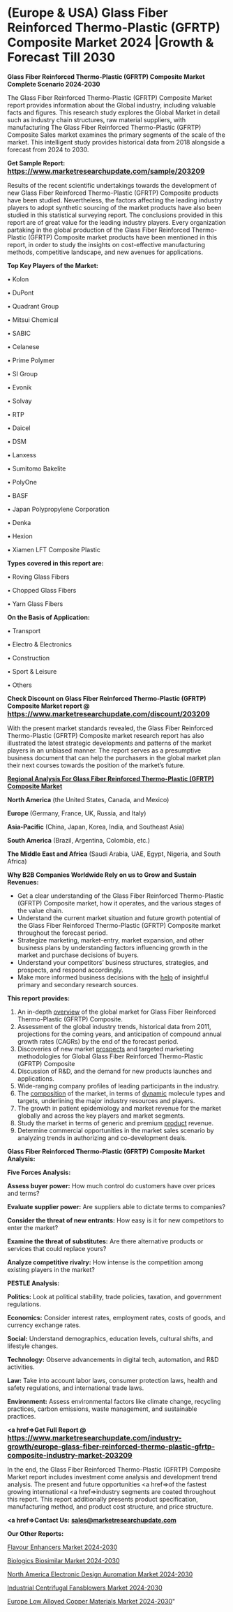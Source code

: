 # (Europe & USA) Glass Fiber Reinforced Thermo-Plastic (GFRTP) Composite Market 2024 |Growth & Forecast Till 2030

<strong>Glass Fiber Reinforced Thermo-Plastic (GFRTP) Composite Market Complete Scenario 2024-2030</strong>

The Glass Fiber Reinforced Thermo-Plastic (GFRTP) Composite Market report provides information about the Global industry, including valuable facts and figures. This research study explores the Global Market in detail such as industry chain structures, raw material suppliers, with manufacturing The Glass Fiber Reinforced Thermo-Plastic (GFRTP) Composite Sales market examines the primary segments of the scale of the market. This intelligent study provides historical data from 2018 alongside a forecast from 2024 to 2030.

<strong>Get Sample Report: <a href=https://www.marketresearchupdate.com/sample/203209><font size=3 color=#0000ff>https://www.marketresearchupdate.com/sample/203209</font></a></strong>

Results of the recent scientific undertakings towards the development of new Glass Fiber Reinforced Thermo-Plastic (GFRTP) Composite products have been studied. Nevertheless, the factors affecting the leading industry players to adopt synthetic sourcing of the market products have also been studied in this statistical surveying report. The conclusions provided in this report are of great value for the leading industry players. Every organization partaking in the global production of the Glass Fiber Reinforced Thermo-Plastic (GFRTP) Composite market products have been mentioned in this report, in order to study the insights on cost-effective manufacturing methods, competitive landscape, and new avenues for applications.

<strong>Top Key Players of the Market:</strong>

• Kolon

• DuPont

• Quadrant Group

• Mitsui Chemical

• SABIC

• Celanese

• Prime Polymer

• SI Group

• Evonik

• Solvay

• RTP

• Daicel

• DSM

• Lanxess

• Sumitomo Bakelite

• PolyOne

• BASF

• Japan Polypropylene Corporation

• Denka

• Hexion

• Xiamen LFT Composite Plastic

<strong>Types covered in this report are: </strong>

• Roving Glass Fibers

• Chopped Glass Fibers

• Yarn Glass Fibers

<strong>On the Basis of Application:</strong>

• Transport

• Electro & Electronics

• Construction

• Sport & Leisure

• Others

<strong>Check Discount on Glass Fiber Reinforced Thermo-Plastic (GFRTP) Composite Market report @ <a href=https://www.marketresearchupdate.com/discount/203209><font size=3 color=#0000ff>https://www.marketresearchupdate.com/discount/203209</font></a></strong>

With the present market standards revealed, the Glass Fiber Reinforced Thermo-Plastic (GFRTP) Composite market research report has also illustrated the latest strategic developments and patterns of the market players in an unbiased manner. The report serves as a presumptive business document that can help the purchasers in the global market plan their next courses towards the position of the market’s future.

<strong><u><b>Regional Analysis For Glass Fiber Reinforced Thermo-Plastic (GFRTP) Composite Market</b></u></strong>

<strong><b>North America</b></strong> (the United States, Canada, and Mexico)

<strong><b>Europe </b></strong>(Germany, France, UK, Russia, and Italy)

<strong><b>Asia-Pacific</b></strong> (China, Japan, Korea, India, and Southeast Asia)

<strong><b>South America</b></strong> (Brazil, Argentina, Colombia, etc.)

<strong><b>The Middle East and Africa</b></strong> (Saudi Arabia, UAE, Egypt, Nigeria, and South Africa)

<strong>Why B2B Companies Worldwide Rely on us to Grow and Sustain Revenues:</strong>
<ul>
  <li>Get a clear understanding of the Glass Fiber Reinforced Thermo-Plastic (GFRTP) Composite market, how it operates, and the various stages of the value chain.</li>
  <li>Understand the current market situation and future growth potential of the Glass Fiber Reinforced Thermo-Plastic (GFRTP) Composite market throughout the forecast period.</li>
  <li>Strategize marketing, market-entry, market expansion, and other business plans by understanding factors influencing growth in the market and purchase decisions of buyers.</li>
  <li>Understand your competitors’ business structures, strategies, and prospects, and respond accordingly.</li>
  <li>Make more informed business decisions with the <a href=ASDF991299>help</a> of insightful primary and secondary research sources.</li>
</ul>
<strong>This report provides:</strong>
<ol>
  <li>An in-depth <a href=>overview</a> of the global market for Glass Fiber Reinforced Thermo-Plastic (GFRTP) Composite.</li>
  <li>Assessment of the global industry trends, historical data from 2011, projections for the coming years, and anticipation of compound annual growth rates (CAGRs) by the end of the forecast period.</li>
  <li>Discoveries of new market <a href=>prospects</a> and targeted marketing methodologies for Global Glass Fiber Reinforced Thermo-Plastic (GFRTP) Composite</li>
  <li>Discussion of R&amp;D, and the demand for new products launches and applications.</li>
  <li>Wide-ranging company profiles of leading participants in the industry.</li>
  <li>The <a href=ASDF881288>composition</a> of the market, in terms of <a href=>dynamic</a> molecule types and targets, underlining the major industry resources and players.</li>
  <li>The growth in patient epidemiology and market revenue for the market globally and across the key players and market segments.</li>
  <li>Study the market in terms of generic and premium <a href=>product</a> revenue.</li>
  <li>Determine commercial opportunities in the market sales scenario by analyzing trends in authorizing and co-development deals.</li>
</ol>

<strong>Glass Fiber Reinforced Thermo-Plastic (GFRTP) Composite Market Analysis:</strong>

<strong>Five Forces Analysis:</strong>

<strong>Assess buyer power:</strong> How much control do customers have over prices and terms?

<strong>Evaluate supplier power:</strong> Are suppliers able to dictate terms to companies?

<strong>Consider the threat of new entrants:</strong> How easy is it for new competitors to enter the market?

<strong>Examine the threat of substitutes:</strong> Are there alternative products or services that could replace yours?

<strong>Analyze competitive rivalry:</strong> How intense is the competition among existing players in the market?

<strong>PESTLE Analysis:</strong>

<strong>Politics:</strong> Look at political stability, trade policies, taxation, and government regulations.

<strong>Economics:</strong> Consider interest rates, employment rates, costs of goods, and currency exchange rates.

<strong>Social:</strong> Understand demographics, education levels, cultural shifts, and lifestyle changes.

<strong>Technology:</strong> Observe advancements in digital tech, automation, and R&D activities.

<strong>Law:</strong> Take into account labor laws, consumer protection laws, health and safety regulations, and international trade laws.

<strong>Environment:</strong> Assess environmental factors like climate change, recycling practices, carbon emissions, waste management, and sustainable practices.

<strong><a href=>Get Full Report</a> @ <a href=https://www.marketresearchupdate.com/industry-growth/europe-glass-fiber-reinforced-thermo-plastic-gfrtp-composite-industry-market-203209><font size=3 color=#0000ff>https://www.marketresearchupdate.com/industry-growth/europe-glass-fiber-reinforced-thermo-plastic-gfrtp-composite-industry-market-203209</font></a></strong>

In the end, the Glass Fiber Reinforced Thermo-Plastic (GFRTP) Composite Market report includes investment come analysis and development trend analysis. The present and future opportunities <a href=>of</a> the fastest growing international <a href=>industry</a> segments are coated throughout this report. This report additionally presents product specification, manufacturing method, and product cost structure, and price structure.

<strong><a href=><strong>Contact Us:</strong></a></strong>
<strong>sales@marketresearchupdate.com</strong>

<strong>Our Other Reports:</strong>

<a href=https://www.linkedin.com/pulse/flavour-enhancers-market-current-business-trends>Flavour Enhancers Market 2024-2030</a>

<a href=https://www.linkedin.com/pulse/biologics-biosimilar-market-2023-remarking-enormous>Biologics Biosimilar Market 2024-2030</a>

<a href=https://www.linkedin.com/pulse/north-america-electronic-design-auromation-market-1f>North America Electronic Design Auromation Market 2024-2030</a>

<a href=https://www.linkedin.com/pulse/industrial-centrifugal-fansblowers-market-87wbf/>Industrial Centrifugal Fansblowers Market 2024-2030</a>

<a href=https://www.linkedin.com/pulse/europe-low-alloyed-copper-materials-market-m9zxf/>Europe Low Alloyed Copper Materials Market 2024-2030</a>"

